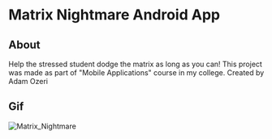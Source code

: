 # Matrix Nightmare Android App

## About

Help the stressed student dodge the matrix as long as you can!
This project was made as part of "Mobile Applications" course in my college.
Created by Adam Ozeri

## Gif

![Matrix_Nightmare](https://user-images.githubusercontent.com/80855756/205123487-19b8e22e-7303-40ea-9629-55033be29098.gif)


